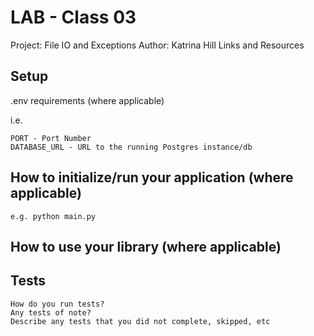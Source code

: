 
# LAB - Class 03

Project: File IO and Exceptions
Author: Katrina Hill
Links and Resources

## Setup

.env requirements (where applicable)

i.e.

    PORT - Port Number
    DATABASE_URL - URL to the running Postgres instance/db

## How to initialize/run your application (where applicable)

    e.g. python main.py

## How to use your library (where applicable)

## Tests

    How do you run tests?
    Any tests of note?
    Describe any tests that you did not complete, skipped, etc
